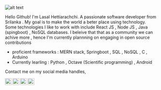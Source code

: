 ![alt text]( https://drive.google.com/uc?export=view&id=1zZPnDF5x_lppP8On68iRJzuUW4pR3XcQ)



Hello Github! I'm Lasal Hettiarachchi. A passionate software developer from Srilanka . My goal is to make the world a beter place using technology. Some technologies I like to work with include React JS , Node JS , Java (spingboot) , NoSQL databases. I beleive that that as a community we can achive more , hence I'm currently plannning on engaging in open source contributions

- proficient frameworks : MERN stack, Springboot , SQL , NoSQL , C , Arduino
- Currently learling    : Python , Octave (Scientific programming) , Android

Contact me on my social media handles,

[<img align="left" alt="codeSTACKr | YouTube" width="22px" src="https://cdn.jsdelivr.net/npm/simple-icons@v3/icons/youtube.svg" />][youtube]
[<img align="left" alt="codeSTACKr | Twitter" width="22px" src="https://cdn.jsdelivr.net/npm/simple-icons@v3/icons/twitter.svg" />][twitter]
[<img align="left" alt="codeSTACKr | LinkedIn" width="22px" src="https://cdn.jsdelivr.net/npm/simple-icons@v3/icons/linkedin.svg" />][linkedin]
[<img align="left" alt="codeSTACKr | Instagram" width="22px" src="https://www.flaticon.com/free-icon/instagram_733558?term=instagram&page=1&position=22&page=1&position=22&related_id=733558&origin=search" />][instagram]

[twitter]: https://twitter.com/AvbRusiru
[youtube]: https://www.youtube.com/rusiruabhisheak
[instagram]: https://www.instagram.com/ravb.abhisheak/
[linkedin]: https://www.linkedin.com/in/rusiru-abhisheak-8a4b19196/
 
<!--
**CandyPanda-LS/CandyPanda-LS** is a ✨ _special_ ✨ repository because its `README.md` (this file) appears on your GitHub profile.

Here are some ideas to get you started:

- 🔭 I’m currently working on ...
- 🌱 I’m currently learning ...
- 👯 I’m looking to collaborate on ...
- 🤔 I’m looking for help with ...
- 💬 Ask me about ...
- 📫 How to reach me: ...
- 😄 Pronouns: ...
- ⚡ Fun fact: ...


-->
